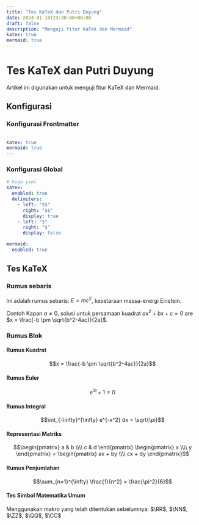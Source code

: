```yaml
---
title: "Tes KaTeX dan Putri Duyung"
date: 2024-01-16T23:30:00+08:00
draft: false
description: "Menguji fitur KaTeX dan Mermaid"
katex: true
mermaid: true
---
```


# Tes KaTeX dan Putri Duyung

Artikel ini digunakan untuk menguji fitur KaTeX dan Mermaid.

## Konfigurasi

### Konfigurasi Frontmatter
```yaml
---
katex: true
mermaid: true
---
```

### Konfigurasi Global
```yaml
# hugo.yaml
katex:
  enabled: true
  delimiters: 
    - left: "$$"
      right: "$$"
      display: true
    - left: "$"
      right: "$"
      display: false

mermaid:
  enabled: true
```

## Tes KaTeX

### Rumus sebaris

Ini adalah rumus sebaris: $E = mc^2$, kesetaraan massa-energi Einstein.

Contoh Kapan $a \neq 0$, solusi untuk persamaan kuadrat $ax^2 + bx + c = 0$ are $x = \frac{-b \pm \sqrt{b^2-4ac}}{2a}$.

### Rumus Blok

#### Rumus Kuadrat
$$x = \frac{-b \pm \sqrt{b^2-4ac}}{2a}$$

#### Rumus Euler
$$e^{i\pi} + 1 = 0$$

#### Rumus Integral

$$\int_{-\infty}^{\infty} e^{-x^2} dx = \sqrt{\pi}$$

#### Representasi Matriks
$$\begin{pmatrix} a & b \\\\ c & d \end{pmatrix} \begin{pmatrix} x \\\\ y \end{pmatrix} = \begin{pmatrix} ax + by \\\\ cx + dy \end{pmatrix}$$

#### Rumus Penjumlahan
$$\sum_{n=1}^{\infty} \frac{1}{n^2} = \frac{\pi^2}{6}$$

#### Tes Simbol Matematika Umum
Menggunakan makro yang telah ditentukan sebelumnya: $\RR$, $\NN$, $\ZZ$, $\QQ$, $\CC$
